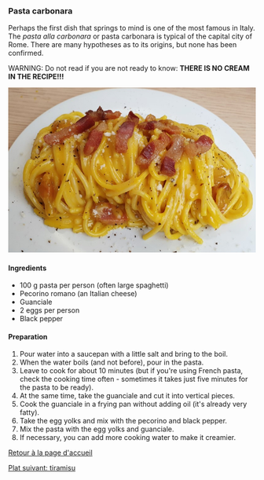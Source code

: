 ### Pasta carbonara
Perhaps the first dish that springs to mind is one of the most famous in Italy. The _pasta alla carbonara_ or pasta carbonara is typical of the capital city of Rome. There are many hypotheses as to its origins, but none has been confirmed. 

WARNING: Do not read if you are not ready to know: **THERE IS NO CREAM IN THE RECIPE!!!**

![alt text](carbonara.png)

#### Ingredients
- 100 g pasta per person (often large spaghetti)
- Pecorino romano (an Italian cheese)
- Guanciale
- 2 eggs per person
- Black pepper

#### Preparation
1. Pour water into a saucepan with a little salt and bring to the boil.
2. When the water boils (and not before), pour in the pasta.
3. Leave to cook for about 10 minutes (but if you're using French pasta, check the cooking time often - sometimes it takes just five minutes for the pasta to be ready).
4. At the same time, take the guanciale and cut it into vertical pieces.
5. Cook the guanciale in a frying pan without adding oil (it's already very fatty).
6. Take the egg yolks and mix with the pecorino and black pepper.
7. Mix the pasta with the egg yolks and guanciale.
8. If necessary, you can add more cooking water to make it creamier.

[Retour à la page d'accueil](README.md) 

[Plat suivant: tiramisu](platsdeux.md)
